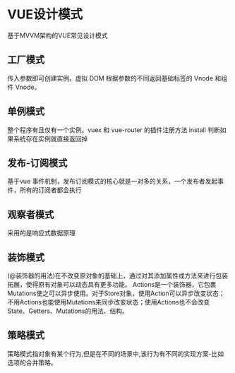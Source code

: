 # VUE设计模式

基于MVVM架构的VUE常见设计模式

## 工厂模式 

传入参数即可创建实例。虚拟 DOM 根据参数的不同返回基础标签的 Vnode 和组件 Vnode。

## 单例模式

 整个程序有且仅有一个实例。vuex 和 vue-router 的插件注册方法 install 判断如果系统存在实例就直接返回掉

## 发布-订阅模式 

基于vue 事件机制，发布订阅模式的核心就是一对多的关系，一个发布者发起事件，所有的订阅者都会执行

## 观察者模式

采用的是响应式数据原理

## 装饰模式

(@装饰器的用法)在不改变原对象的基础上，通过对其添加属性或方法来进行包装拓展，使得原有对象可以动态具有更多功能。
Actions是一个装饰器，它包裹Mutations使之可以异步使用。对于Store对象，使用Action可以异步改变状态；不用Actions也能使用Mutations来同步改变状态；使用Actions也不会改变State、Getters、Mutations的用法、结构。

## 策略模式

策略模式指对象有某个行为,但是在不同的场景中,该行为有不同的实现方案-比如选项的合并策略。
